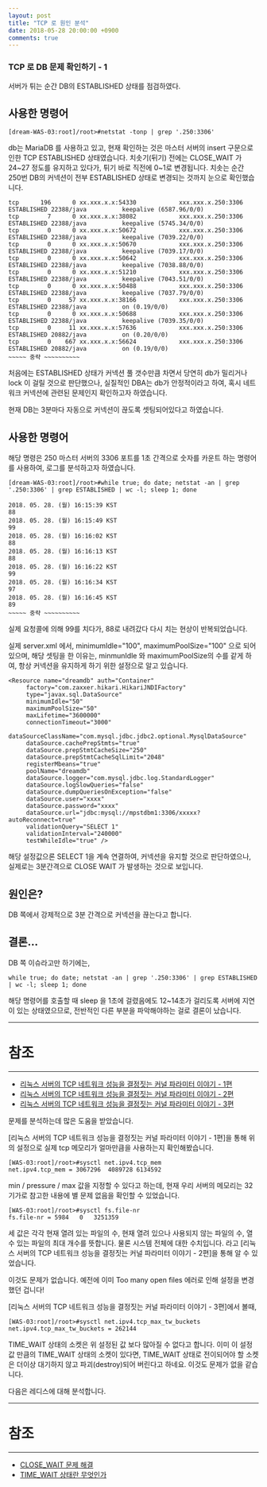 ```yaml
---
layout: post
title: "TCP 로 원인 분석"
date: 2018-05-28 20:00:00 +0900
comments: true
---
```


### TCP 로 DB 문제 확인하기 - 1

서버가 튀는 순간 DB의 ESTABLISHED 상태를 점검하였다.

사용한 명령어
---
```
[dream-WAS-03:root]/root>#netstat -tonp | grep '.250:3306'
```

db는 MariaDB 를 사용하고 있고, 현재 확인하는 것은 마스터 서버의 insert 구문으로 인한  TCP  ESTABLISHED 상태였습니다.
치솟기(뒤기) 전에는 CLOSE_WAIT 가 24~27 정도를 유지하고 있다가, 튀기 바로 직전에 0~1로 변경됩니다.
치솟는 순간 250번 DB의 커넥션이 전부 ESTABLISHED 상태로 변경되는 것까지 눈으로 확인했습니다.

```
tcp      196      0 xx.xxx.x.x:54330            xxx.xxx.x.250:3306          ESTABLISHED 22388/java          keepalive (6587.96/0/0)
tcp        7      0 xx.xxx.x.x:38082            xxx.xxx.x.250:3306          ESTABLISHED 22388/java          keepalive (5745.34/0/0)
tcp        0      0 xx.xxx.x.x:50672            xxx.xxx.x.250:3306          ESTABLISHED 22388/java          keepalive (7039.22/0/0)
tcp        0      0 xx.xxx.x.x:50670            xxx.xxx.x.250:3306          ESTABLISHED 22388/java          keepalive (7039.17/0/0)
tcp        0      0 xx.xxx.x.x:50642            xxx.xxx.x.250:3306          ESTABLISHED 22388/java          keepalive (7038.88/0/0)
tcp        0      0 xx.xxx.x.x:51210            xxx.xxx.x.250:3306          ESTABLISHED 22388/java          keepalive (7043.51/0/0)
tcp        0      0 xx.xxx.x.x:50488            xxx.xxx.x.250:3306          ESTABLISHED 22388/java          keepalive (7037.79/0/0)
tcp        0     57 xx.xxx.x.x:38166            xxx.xxx.x.250:3306          ESTABLISHED 22388/java          on (0.19/0/0)
tcp        0      0 xx.xxx.x.x:50688            xxx.xxx.x.250:3306          ESTABLISHED 22388/java          keepalive (7039.35/0/0)
tcp        0     11 xx.xxx.x.x:57636            xxx.xxx.x.250:3306          ESTABLISHED 20882/java          on (0.20/0/0)
tcp        0    667 xx.xxx.x.x:56624            xxx.xxx.x.250:3306          ESTABLISHED 20882/java          on (0.19/0/0)
~~~~~ 중략 ~~~~~~~~~~
```

처음에는 ESTABLISHED 상태가 커넥션 풀 갯수만큼 차면서 당연히 db가 밀리거나 lock 이 걸릴 것으로 판단했으나,
실질적인 DBA는 db가 안정적이라고 하여, 혹시 네트워크 커넥션에 관련된 문제인지 확인하고자 하였습니다.

현재 DB는 3분마다 자동으로 커넥션이 끊도록 셋팅되어있다고 하였습니다.

사용한 명령어
---
해당 명령은 250 마스터 서버의 3306 포트를 1초 간격으로 숫자를 카운트 하는 명령어를 사용하여,
로그를 분석하고자 하였습니다.

```aidl
[dream-WAS-03:root]/root>#while true; do date; netstat -an | grep '.250:3306' | grep ESTABLISHED | wc -l; sleep 1; done
```


```
2018. 05. 28. (월) 16:15:39 KST
88
2018. 05. 28. (월) 16:15:49 KST
99
2018. 05. 28. (월) 16:16:02 KST
88
2018. 05. 28. (월) 16:16:13 KST
88
2018. 05. 28. (월) 16:16:22 KST
99
2018. 05. 28. (월) 16:16:34 KST
97
2018. 05. 28. (월) 16:16:45 KST
89
~~~~~ 중략 ~~~~~~~~~~
```

실제 요청콜에 의해 99를 치다가, 88로 내려갔다 다시 치는 현상이 반복되었습니다.

실제 server.xml 에서, minimumIdle="100", maximumPoolSize="100" 으로 되어있으며, 해당 셋팅을 한 이유는,
minmunIdle 와 maximumPoolSize의 수를 같게 하여, 항상 커넥션을 유지하게 하기 위한 설정으로 알고 있습니다.

```
<Resource name="dreamdb" auth="Container"
     factory="com.zaxxer.hikari.HikariJNDIFactory"
     type="javax.sql.DataSource"
     minimumIdle="50"
     maximumPoolSize="50"
     maxLifetime="3600000"
     connectionTimeout="3000"
     dataSourceClassName="com.mysql.jdbc.jdbc2.optional.MysqlDataSource"
     dataSource.cachePrepStmts="true"
     dataSource.prepStmtCacheSize="250"
     dataSource.prepStmtCacheSqlLimit="2048"
     registerMbeans="true"
     poolName="dreamdb"
     dataSource.logger="com.mysql.jdbc.log.StandardLogger"
     dataSource.logSlowQueries="false"
     dataSource.dumpQueriesOnException="false"
     dataSource.user="xxxx"
     dataSource.password="xxxx"
     dataSource.url="jdbc:mysql://mpstdbm1:3306/xxxxx?autoReconnect=true"
     validationQuery="SELECT 1"
     validationInterval="240000"
     testWhileIdle="true" />
```
해당 설정값으론 SELECT 1을 계속 연결하여, 커넥션을 유지할 것으로 판단하였으나,
실제로는 3분간격으로 CLOSE WAIT 가 발생하는 것으로 보입니다.




원인은?
---
DB 쪽에서 강제적으로 3분 간격으로 커넥션을 끊는다고 합니다.

결론...
---

DB 쪽 이슈라고만 하기에는,
```
while true; do date; netstat -an | grep '.250:3306' | grep ESTABLISHED | wc -l; sleep 1; done
```
해당 명령어를 호출할 때 sleep 을 1초에 걸렸음에도 12~14초가 걸리도록 서버에 지연이 있는 상태였으므로,
전반적인 다른 부분을 파악해야하는 걸로 결론이 났습니다.

-----
# 참조
-----

* [리눅스 서버의 TCP 네트워크 성능을 결정짓는 커널 파라미터 이야기 - 1편](http://meetup.toast.com/posts/53)
* [리눅스 서버의 TCP 네트워크 성능을 결정짓는 커널 파라미터 이야기 - 2편](http://meetup.toast.com/posts/54)
* [리눅스 서버의 TCP 네트워크 성능을 결정짓는 커널 파라미터 이야기 - 3편](http://meetup.toast.com/posts/55)


문제를 분석하는데 많은 도움을 받았습니다.

[리눅스 서버의 TCP 네트워크 성능을 결정짓는 커널 파라미터 이야기 - 1편]을 통해 위의 설정으로 실제 tcp 메모리가 얼마만큼을 사용하는지 확인해봤습니다.

```
[WAS-03:root]/root>#sysctl net.ipv4.tcp_mem
net.ipv4.tcp_mem = 3067296	4089728	6134592
```

min / pressure / max 값을 지정할 수 있다고 하는데, 현재 우리 서버의 메모리는 32기가로 참고한 내용에 별 문제 없음을 확인할 수 있었습니다.

```
[WAS-03:root]/root>#sysctl fs.file-nr
fs.file-nr = 5984	0	3251359
```
세 값은 각각 현재 열려 있는 파일의 수, 현재 열려 있으나 사용되지 않는 파일의 수, 열 수 있는 파일의 최대 개수를 뜻합니다.
물론 시스템 전체에 대한 수치입니다. 라고 [리눅스 서버의 TCP 네트워크 성능을 결정짓는 커널 파라미터 이야기 - 2편]을 통해 알 수 있었습니다.

이것도 문제가 없습니다. 예전에 이미 Too many open files 에러로 인해 설정을 변경했던 겁니다!


[리눅스 서버의 TCP 네트워크 성능을 결정짓는 커널 파라미터 이야기 - 3편]에서 볼때,
```
[WAS-03:root]/root>#sysctl net.ipv4.tcp_max_tw_buckets
net.ipv4.tcp_max_tw_buckets = 262144
```
TIME_WAIT 상태의 소켓은 위 설정된 값 보다 많아질 수 없다고 합니다.
이미 이 설정값 만큼의 TIME_WAIT 상태의 소켓이 있다면, TIME_WAIT 상태로 전이되어야 할 소켓은 더이상 대기하지 않고 파괴(destroy)되어 버린다고 하네요.
이것도 문제가 없을 같습니다.  

다음은 레디스에 대해 분석합니다.


-----
# 참조
-----

* [CLOSE_WAIT 문제 해결](http://docs.likejazz.com/close-wait/)
* [TIME_WAIT 상태란 무엇인가](http://docs.likejazz.com/time-wait/)
